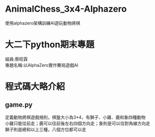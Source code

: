 # AnimalChess_3x4-Alphazero
使用alphazero架構訓練AI遊玩動物將棋
# 大二下python期末專題
組員:蔡旺霖  
專題名稱:以AlphaZero實作賽局遊戲AI 
# 程式碼大略介紹  
## game.py
定義動物將棋遊戲規則，棋盤大小為3*4，有獅子、小雞、鹿和象四種動物  
小雞只能往前走；鹿可以往前後左右四個方向走；象則是可以往對角線方向走  
獅子則是總和以上三種，八個方位都可以走
